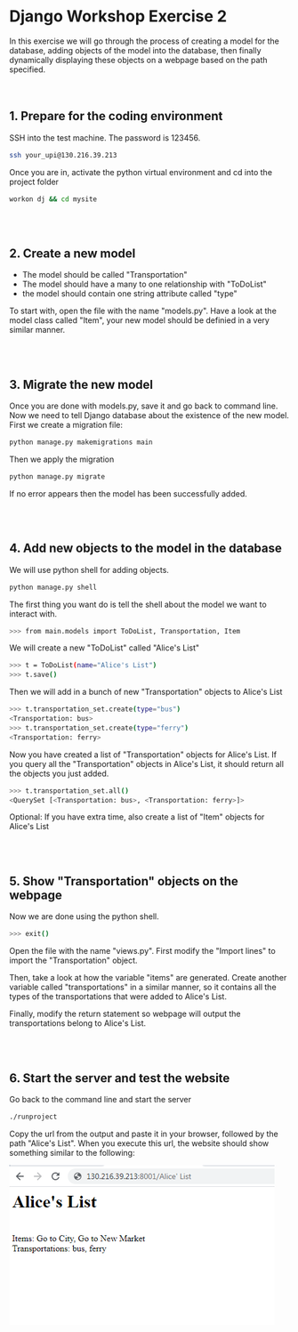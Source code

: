 # Django Workshop Exercise 2

In this exercise we will go through the process of creating a model for the database, adding objects of the model into the database, then finally dynamically displaying these objects on a webpage based on the path specified.  
<br/><br/>
## 1. Prepare for the coding environment  

SSH into the test machine. The password is 123456.
```sh
ssh your_upi@130.216.39.213
```
Once you are in, activate the python virtual environment and cd into the project folder
```sh
workon dj && cd mysite
```
<br/><br/>
## 2. Create a new model
- The model should be called "Transportation"
- The model should have a many to one relationship with "ToDoList"
- the model should contain one string attribute called "type"

To start with, open the file with the name "models.py". Have a look at the model class called "Item",  your new model should be definied in a very similar manner.

<br/><br/>
## 3. Migrate the new model
Once you are done with models.py, save it and go back to command line. Now we need to tell Django database about the existence of the new model. First we create a migration file:

```sh
python manage.py makemigrations main
```

Then we apply the migration

```sh
python manage.py migrate
```
If no error appears then the model has been successfully added.


<br/><br/>
## 4. Add new objects to the model in the database
We will use python shell for adding objects. 
```sh
python manage.py shell
```
The first thing you want do is tell the shell about the model we want to interact with.
```sh
>>> from main.models import ToDoList, Transportation, Item
```

We will create a new "ToDoList" called "Alice's List"
```sh
>>> t = ToDoList(name="Alice's List")
>>> t.save()
```

Then we will add in a bunch of new "Transportation" objects to Alice's List
```sh
>>> t.transportation_set.create(type="bus")
<Transportation: bus>
>>> t.transportation_set.create(type="ferry")
<Transportation: ferry>
```

Now you have created a list of "Transportation" objects for Alice's List. If you query all the "Transportation" objects in Alice's List, it should return all the objects you just added.

```sh
>>> t.transportation_set.all()
<QuerySet [<Transportation: bus>, <Transportation: ferry>]>
```

Optional: If you have extra time, also create a list of "Item" objects for Alice's List

<br/><br/>
## 5. Show "Transportation" objects on the webpage
Now we are done using the python shell.
```sh
>>> exit()
```

Open the file with the name "views.py". First modify the "Import lines" to import the "Transportation" object. 

Then, take a look at how the variable "items" are generated. Create another variable called "transportations" in a similar manner, so it contains all the types of the transportations that were added to Alice's List. 

Finally, modify the return statement so webpage will output the transportations belong to Alice's List.


<br/><br/>
## 6. Start the server and test the website
Go back to the command line and start the server
```sh
./runproject
```

Copy the url from the output and paste it in your browser, followed by the path "Alice's List". When you execute this url, the website should show something similar to the following:

![alt text](https://github.com/phu004/django_part_two/blob/main/exercise2.png)





